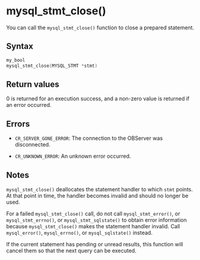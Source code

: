 mysql_stmt_close() 
=======================================

You can call the `mysql_stmt_close()` function to close a prepared statement. 

Syntax 
---------------------------

```c
my_bool
mysql_stmt_close(MYSQL_STMT *stmt)
```



Return values 
----------------------------------

0 is returned for an execution success, and a non-zero value is returned if an error occurred.

Errors 
---------------------------

* `CR_SERVER_GONE_ERROR`: The connection to the OBServer was disconnected.

  

* `CR_UNKNOWN_ERROR`: An unknown error occurred.

  




Notes 
--------------------------

`mysql_stmt_close()` deallocates the statement handler to which `stmt` points. At that point in time, the handler becomes invalid and should no longer be used. 

For a failed `mysql_stmt_close()` call, do not call `mysql_stmt_error()`, or `mysql_stmt_errno()`, or `mysql_stmt_sqlstate()` to obtain error information because `mysql_stmt_close()` makes the statement handler invalid. Call `mysql_error()`, `mysql_errno()`, or `mysql_sqlstate()` instead. 

If the current statement has pending or unread results, this function will cancel them so that the next query can be executed.
